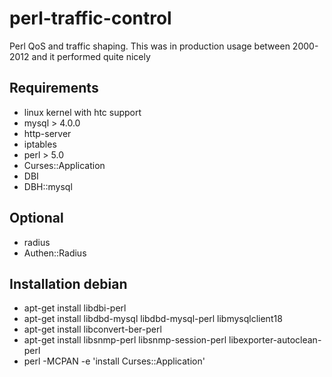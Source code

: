 # perl-traffic-control

Perl QoS and traffic shaping.
This was in production usage between 2000-2012 and it performed quite nicely

<h2>Requirements</h2>
<ul>
<li> linux kernel with htc support
<li> mysql > 4.0.0
<li> http-server
<li> iptables
<li> perl > 5.0
<li> Curses::Application
<li> DBI
<li> DBH::mysql
</ul>

<h2>Optional</h2>
<ul>
<li> radius
<li> Authen::Radius
</ul>

<h2>Installation debian</h2>
<ul>
<li> apt-get install libdbi-perl 
<li> apt-get install libdbd-mysql libdbd-mysql-perl libmysqlclient18
<li> apt-get install libconvert-ber-perl
<li> apt-get install libsnmp-perl libsnmp-session-perl libexporter-autoclean-perl
<li> perl -MCPAN -e 'install Curses::Application'

</ul>
